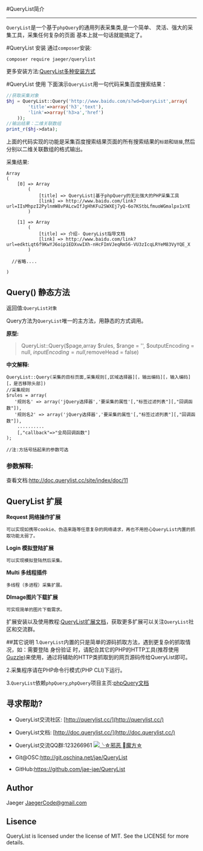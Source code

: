 #QueryList简介***`QueryList`是一个基于`phpQuery`的通用列表采集类,是一个简单、 灵活、强大的采集工具，采集任何复杂的页面     基本上就一句话就能搞定了。#QueryList 安装通过`composer`安装:```composer require jaeger/querylist```更多安装方法:[QueryList多种安装方式](https://doc.querylist.cc/site/index/doc/7)#QueryList 使用下面演示`QueryList`用一句代码采集百度搜索结果：```php//获取采集对象$hj = QueryList::Query('http://www.baidu.com/s?wd=QueryList',array(        'title'=>array('h3','text'),        'link'=>array('h3>a','href')    ));//输出结果：二维关联数组print_r($hj->data);```上面的代码实现的功能是采集百度搜索结果页面的所有搜索结果的`标题`和`链接`,然后分别以二维关联数组的格式输出。采集结果:```Array(    [0] => Array        (            [title] => QueryList|基于phpQuery的无比强大的PHP采集工具            [link] => http://www.baidu.com/link?url=IIsMhpzI2PylnmW8vPALcwIfJgHhKFu2SWXEj7yQ-6o7KStbLfmuoWGmalpx1xYE        )    [1] => Array        (            [title] => 介绍- QueryList指导文档            [link] => http://www.baidu.com/link?url=edktLqt6f9KwYJ6oip1EDXvwIXh-nHcFImVJeqRm56-VU3zIcqLRYeM83VyYQE_X        )  //省略....)```## Query() 静态方法返回值:`QueryList对象`Query方法为`QueryList`唯一的主方法，用静态的方式调用。**原型:**> QueryList::Query($page,array $rules, $range = '', $outputEncoding = null, $inputEncoding = null,$removeHead = false)**中文解释:**```QueryList::Query(采集的目标页面,采集规则[,区域选择器][，输出编码][，输入编码][，是否移除头部])//采集规则$rules = array(   '规则名' => array('jQuery选择器','要采集的属性'[,"标签过滤列表"][,"回调函数"]),   '规则名2' => array('jQuery选择器','要采集的属性'[,"标签过滤列表"][,"回调函数"]),    ..........    [,"callback"=>"全局回调函数"]);//注:方括号括起来的参数可选```### 参数解释:查看文档:http://doc.querylist.cc/site/index/doc/11## QueryList 扩展**Request 网络操作扩展**    可以实现如携带cookie、伪造来路等任意复杂的网络请求，再也不用担心QueryList内置的抓取功能太弱了。    **Login 模拟登陆扩展**    可以实现模拟登陆然后采集。**Multi 多线程插件**    多线程（多进程）采集扩展。    **DImage图片下载扩展**    可实现简单的图片下载需求。扩展安装以及使用教程:[QueryList扩展文档](https://doc.querylist.cc/site/index/doc/19)，获取更多扩展可以关注`QueryList`社区和交流群。##其它说明1.`QueryList`内置的只是简单的源码抓取方法，遇到更复杂的抓取情况，如：需要登陆身份验证 时，请配合其它的PHP的HTTP工具(推荐使用[Guzzle](http://guzzle-cn.readthedocs.io/zh_CN/latest/))来使用，通过将辅助的HTTP类抓取到的网页源码传给QueryList即可。2.采集程序请在PHP命令行模式(PHP CLI)下运行。3.`QueryList`依赖`phpQuery`,`phpQuery`项目主页:[phpQuery文档](https://code.google.com/p/phpquery/)## 寻求帮助?- QueryList交流社区: [http://querylist.cc/](http://querylist.cc/)- QueryList文档: [http://doc.querylist.cc/](http://doc.querylist.cc/)- QueryList交流QQ群:123266961 <a target="_blank" href="http://shang.qq.com/wpa/qunwpa?idkey=a1b248ae30b3f711bdab4f799df839300dc7fed54331177035efa0513da027f6"><img border="0" src="http://pub.idqqimg.com/wpa/images/group.png" alt="╰☆邪恶 魔方☆" title="╰☆邪恶 魔方☆"></a>- Git@OSC:http://git.oschina.net/jae/QueryList- GitHub:https://github.com/jae-jae/QueryList## AuthorJaeger <JaegerCode@gmail.com>## LisenceQueryList is licensed under the license of MIT. See the LICENSE for more details.